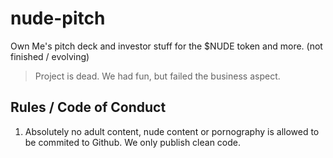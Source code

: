 # nude-pitch
Own Me's pitch deck and investor stuff for the $NUDE token and more. (not finished / evolving)

> Project is dead. We had fun, but failed the business aspect.

## Rules / Code of Conduct

1. Absolutely no adult content, nude content or pornography is allowed to be commited to Github. We only publish clean code.
